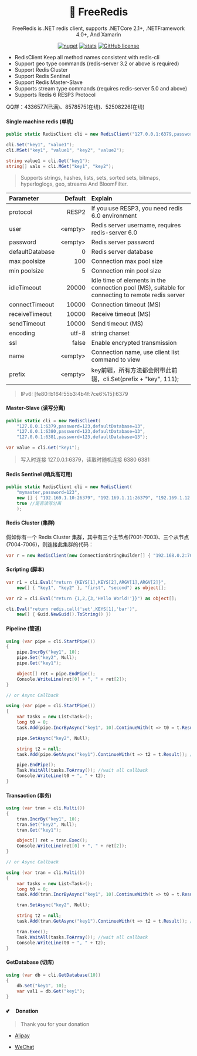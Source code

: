 <h1 align="center"> 🦄 FreeRedis </h1>

<div align="center">

FreeRedis is .NET redis client, supports .NETCore 2.1+, .NETFramework 4.0+, And Xamarin

[![nuget](https://img.shields.io/nuget/v/FreeRedis.svg?style=flat-square)](https://www.nuget.org/packages/FreeRedis) 
[![stats](https://img.shields.io/nuget/dt/FreeRedis.svg?style=flat-square)](https://www.nuget.org/stats/packages/FreeRedis?groupby=Version) 
[![GitHub license](https://img.shields.io/badge/license-MIT-blue.svg?style=flat-square)](https://raw.githubusercontent.com/2881099/FreeRedis/master/LICENSE.txt)

</div>

- RedisClient Keep all method names consistent with redis-cli
- Support geo type commands (redis-server 3.2 or above is required)
- Support Redis Cluster
- Support Redis Sentinel
- Support Redis Master-Slave
- Supports stream type commands (requires redis-server 5.0 and above)
- Supports Redis 6 RESP3 Protocol

QQ群：4336577(已满)、8578575(在线)、52508226(在线)

#### Single machine redis (单机)

```csharp
public static RedisClient cli = new RedisClient("127.0.0.1:6379,password=123,defaultDatabase=13");

cli.Set("key1", "value1");
cli.MSet("key1", "value1", "key2", "value2");

string value1 = cli.Get("key1");
string[] vals = cli.MGet("key1", "key2");
```

> Supports strings, hashes, lists, sets, sorted sets, bitmaps, hyperloglogs, geo, streams And BloomFilter.

| Parameter         | Default   | Explain |
| :---------------- | --------: | :------------------- |
| protocol          | RESP2     | If you use RESP3, you need redis 6.0 environment |
| user              | \<empty\> | Redis server username, requires redis-server 6.0 |
| password          | \<empty\> | Redis server password |
| defaultDatabase   | 0         | Redis server database |
| max poolsize      | 100       | Connection max pool size |
| min poolsize      | 5         | Connection min pool size |
| idleTimeout       | 20000     | Idle time of elements in the connection pool (MS), suitable for connecting to remote redis server |
| connectTimeout    | 10000     | Connection timeout (MS) |
| receiveTimeout    | 10000     | Receive timeout (MS) |
| sendTimeout       | 10000     | Send timeout (MS) |
| encoding          | utf-8     | string charset |
| ssl               | false     | Enable encrypted transmission |
| name              | \<empty\> | Connection name, use client list command to view |
| prefix            | \<empty\> | key前辍，所有方法都会附带此前辍，cli.Set(prefix + "key", 111); |

> IPv6: [fe80::b164:55b3:4b4f:7ce6%15]:6379

#### Master-Slave (读写分离)

```csharp
public static cli = new RedisClient(
    "127.0.0.1:6379,password=123,defaultDatabase=13",
    "127.0.0.1:6380,password=123,defaultDatabase=13",
    "127.0.0.1:6381,password=123,defaultDatabase=13");

var value = cli.Get("key1");
```

> 写入时连接 127.0.0.1:6379，读取时随机连接 6380 6381

#### Redis Sentinel (哨兵高可用)

```csharp
public static RedisClient cli = new RedisClient(
    "mymaster,password=123", 
    new [] { "192.169.1.10:26379", "192.169.1.11:26379", "192.169.1.12:26379" },
    true //是否读写分离
    );
```

#### Redis Cluster (集群)

假如你有一个 Redis Cluster 集群，其中有三个主节点(7001-7003)、三个从节点(7004-7006)，则连接此集群的代码：

```csharp
var r = new RedisClient(new ConnectionStringBuilder[] { "192.168.0.2:7001", "192.168.0.2:7001", "192.168.0.2:7003" });
```



#### Scripting (脚本)

```csharp
var r1 = cli.Eval("return {KEYS[1],KEYS[2],ARGV[1],ARGV[2]}", 
    new[] { "key1", "key2" }, "first", "second") as object[];

var r2 = cli.Eval("return {1,2,{3,'Hello World!'}}") as object[];

cli.Eval("return redis.call('set',KEYS[1],'bar')", 
    new[] { Guid.NewGuid().ToString() })
```

#### Pipeline (管道)

```csharp
using (var pipe = cli.StartPipe())
{
    pipe.IncrBy("key1", 10);
    pipe.Set("key2", Null);
    pipe.Get("key1");

    object[] ret = pipe.EndPipe();
    Console.WriteLine(ret[0] + ", " + ret[2]);
}

// or Async Callback

using (var pipe = cli.StartPipe())
{
    var tasks = new List<Task>();
    long t0 = 0;
    task.Add(pipe.IncrByAsync("key1", 10).ContinueWith(t => t0 = t.Result)); //callback

    pipe.SetAsync("key2", Null);

    string t2 = null;
    task.Add(pipe.GetAsync("key1").ContinueWith(t => t2 = t.Result)); //callback

    pipe.EndPipe();
    Task.WaitAll(tasks.ToArray()); //wait all callback
    Console.WriteLine(t0 + ", " + t2);
}
```

#### Transaction (事务)

```csharp
using (var tran = cli.Multi())
{
    tran.IncrBy("key1", 10);
    tran.Set("key2", Null);
    tran.Get("key1");

    object[] ret = tran.Exec();
    Console.WriteLine(ret[0] + ", " + ret[2]);
}

// or Async Callback

using (var tran = cli.Multi())
{
    var tasks = new List<Task>();
    long t0 = 0;
    task.Add(tran.IncrByAsync("key1", 10).ContinueWith(t => t0 = t.Result)); //callback

    tran.SetAsync("key2", Null);

    string t2 = null;
    task.Add(tran.GetAsync("key1").ContinueWith(t => t2 = t.Result)); //callback

    tran.Exec();
    Task.WaitAll(tasks.ToArray()); //wait all callback
    Console.WriteLine(t0 + ", " + t2);
}
```

#### GetDatabase (切库)

```csharp
using (var db = cli.GetDatabase(10))
{
    db.Set("key1", 10);
    var val1 = db.Get("key1");
}
```

#### 💕 　Donation

> Thank you for your donation

- [Alipay](https://www.cnblogs.com/FreeSql/gallery/image/338860.html)

- [WeChat](https://www.cnblogs.com/FreeSql/gallery/image/338859.html)
